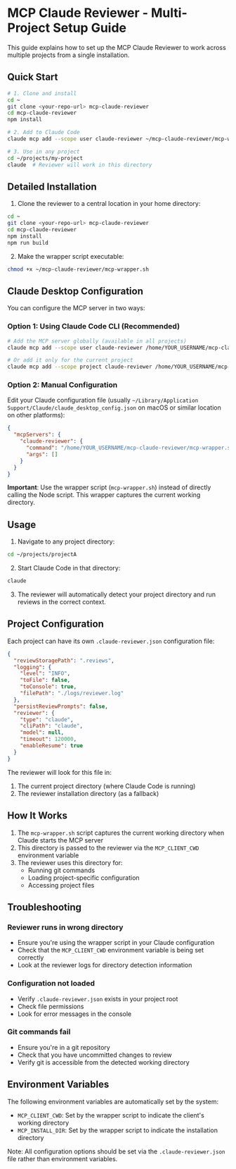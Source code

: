 # MCP Claude Reviewer - Multi-Project Setup Guide

This guide explains how to set up the MCP Claude Reviewer to work across multiple projects from a single installation.

## Quick Start

```bash
# 1. Clone and install
cd ~
git clone <your-repo-url> mcp-claude-reviewer
cd mcp-claude-reviewer
npm install

# 2. Add to Claude Code
claude mcp add --scope user claude-reviewer ~/mcp-claude-reviewer/mcp-wrapper.sh

# 3. Use in any project
cd ~/projects/my-project
claude  # Reviewer will work in this directory
```

## Detailed Installation

1. Clone the reviewer to a central location in your home directory:
```bash
cd ~
git clone <your-repo-url> mcp-claude-reviewer
cd mcp-claude-reviewer
npm install
npm run build
```

2. Make the wrapper script executable:
```bash
chmod +x ~/mcp-claude-reviewer/mcp-wrapper.sh
```

## Claude Desktop Configuration

You can configure the MCP server in two ways:

### Option 1: Using Claude Code CLI (Recommended)

```bash
# Add the MCP server globally (available in all projects)
claude mcp add --scope user claude-reviewer /home/YOUR_USERNAME/mcp-claude-reviewer/mcp-wrapper.sh

# Or add it only for the current project
claude mcp add --scope project claude-reviewer /home/YOUR_USERNAME/mcp-claude-reviewer/mcp-wrapper.sh
```

### Option 2: Manual Configuration

Edit your Claude configuration file (usually `~/Library/Application Support/Claude/claude_desktop_config.json` on macOS or similar location on other platforms):

```json
{
  "mcpServers": {
    "claude-reviewer": {
      "command": "/home/YOUR_USERNAME/mcp-claude-reviewer/mcp-wrapper.sh",
      "args": []
    }
  }
}
```

**Important**: Use the wrapper script (`mcp-wrapper.sh`) instead of directly calling the Node script. This wrapper captures the current working directory.

## Usage

1. Navigate to any project directory:
```bash
cd ~/projects/projectA
```

2. Start Claude Code in that directory:
```bash
claude
```

3. The reviewer will automatically detect your project directory and run reviews in the correct context.

## Project Configuration

Each project can have its own `.claude-reviewer.json` configuration file:

```json
{
  "reviewStoragePath": ".reviews",
  "logging": {
    "level": "INFO",
    "toFile": false,
    "toConsole": true,
    "filePath": "./logs/reviewer.log"
  },
  "persistReviewPrompts": false,
  "reviewer": {
    "type": "claude",
    "cliPath": "claude",
    "model": null,
    "timeout": 120000,
    "enableResume": true
  }
}
```

The reviewer will look for this file in:
1. The current project directory (where Claude Code is running)
2. The reviewer installation directory (as a fallback)

## How It Works

1. The `mcp-wrapper.sh` script captures the current working directory when Claude starts the MCP server
2. This directory is passed to the reviewer via the `MCP_CLIENT_CWD` environment variable
3. The reviewer uses this directory for:
   - Running git commands
   - Loading project-specific configuration
   - Accessing project files

## Troubleshooting

### Reviewer runs in wrong directory
- Ensure you're using the wrapper script in your Claude configuration
- Check that the `MCP_CLIENT_CWD` environment variable is being set correctly
- Look at the reviewer logs for directory detection information

### Configuration not loaded
- Verify `.claude-reviewer.json` exists in your project root
- Check file permissions
- Look for error messages in the console

### Git commands fail
- Ensure you're in a git repository
- Check that you have uncommitted changes to review
- Verify git is accessible from the detected working directory

## Environment Variables

The following environment variables are automatically set by the system:
- `MCP_CLIENT_CWD`: Set by the wrapper script to indicate the client's working directory
- `MCP_INSTALL_DIR`: Set by the wrapper script to indicate the installation directory

Note: All configuration options should be set via the `.claude-reviewer.json` file rather than environment variables.
